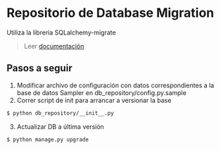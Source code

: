 # Repositorio de Database Migration

Utiliza la librería SQLalchemy-migrate
> Leer [documentación](https://sqlalchemy-migrate.readthedocs.org/en/latest/versioning.html)

## Pasos a seguir

1. Modificar archivo de configuración con datos correspondientes a la base de datos
    Sampler en db_repository/config.py.sample
2. Correr script de init para arrancar a versionar la base
```sh
$ python db_repository/__init__.py
```
3. Actualizar DB a última versión
```sh
$ python manage.py upgrade
```